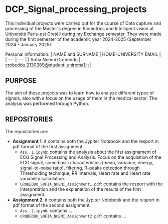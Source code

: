 # DCP_Signal_processing_projects

This individual projects were carried out for the course of Data capture and processing of the Master's degree in Biometrics and Intelligent vision at Université Paris-est Cretéil during my Exchange semester. They were made during the first semester of the academic year 2024-2025 (September 2024 - January 2025).

Personal information:
| NAME and SURNAME | HOME-UNIVERSITY EMAIL |
| --- | --- |
| Sofia Noemi Crobeddu | crobeddu.2130389@studenti.uniroma1.it | 

## PURPOSE

The aim of these projects was to learn how to analyze different types of signals, also with a focus on the usage of them in the medical sector. The analysis was performed through Python.

## REPOSITORIES

The repositories are:
- **Assignment 1**: it contains both the Jypiter Notebook and the resport in pdf format of the first assignment.
  - `Ass. 1.ipynb`: contains the analysis about the first assignament of ECG Signal Processing and Analysis. Focus on the acquisition of the ECG signal, some basic characteristics (mean, variance, energy, signal-to-noise ratio), filtering, R-peaks detection through Thresholding technique, RR intervals, Heart rate and Heart rate variability calculation. 
  - `CROBEDDU_SOFIA_NOEMI_Assignment1.pdf`: contains the resport with the interpretation and the explanation of the results of the first assignment.
- **Assignment 2**: it contains both the Jypiter Notebook and the resport in pdf format of the second assignment.
  - `Ass. 2.ipynb`: contains ...
  - `CROBEDDU_SOFIA_NOEMI_Assignment2.pdf`: contains ...
